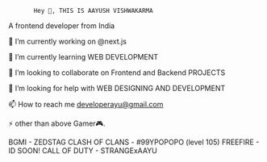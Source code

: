            Hey 👋, THIS IS AAYUSH VISHWAKARMA
  
A frontend developer from India

🔭 I’m currently working on @next.js

🌱 I’m currently learning WEB DEVELOPMENT

👯 I’m looking to collaborate on Frontend and Backend PROJECTS

🤝 I’m looking for help with WEB DESIGNING AND DEVELOPMENT

📫 How to reach me developerayu@gmail.com

⚡ other than above Gamer🎮.

  BGMI - ZEDSTAG
  CLASH OF CLANS - #99YPOPOPO (level 105)
  FREEFIRE - ID SOON!
  CALL OF DUTY - STRANGExAAYU
<!-- 
[![GitHub Streak](https://github-readme-streak-stats.herokuapp.com?user=Frinzoayu&theme=onedark&date_format=M%20j%5B%2C%20Y%5D)](https://git.io/streak-stats)
 -->

